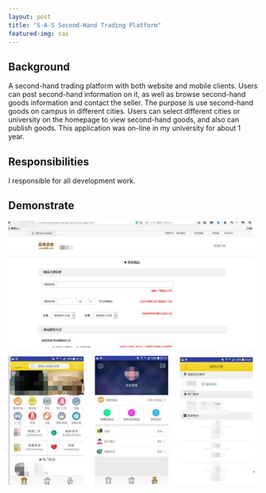 ```yaml
---
layout: post
title: "S-A-S Second-Hand Trading Platform"
featured-img: sas
---
```



## Background 

A second-hand trading platform with both website and mobile clients. Users can post second-hand information on it, as well as browse second-hand goods information and contact the seller. The purpose is use second-hand goods on campus in different cities. Users can select different cities or university on the homepage to view second-hand goods, and also can publish goods. This application was on-line in my university for about 1 year. 

## Responsibilities

I responsible for all development work.


## Demonstrate
 
 
![](/images/sas/t1.png)


![](/images/sas/t2.png)




